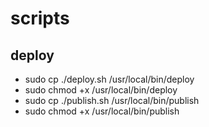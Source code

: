 # scripts

## deploy 

* sudo cp ./deploy.sh /usr/local/bin/deploy
* sudo chmod +x /usr/local/bin/deploy
* sudo cp ./publish.sh /usr/local/bin/publish
* sudo chmod +x /usr/local/bin/publish